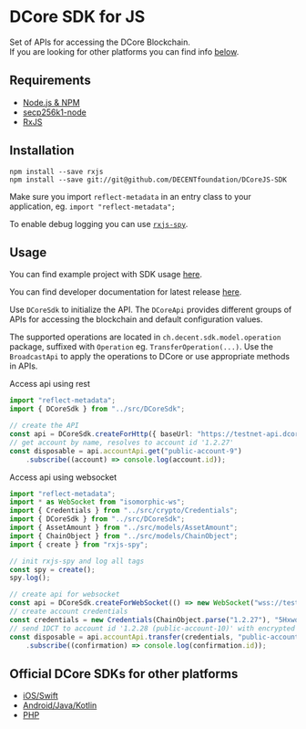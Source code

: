 DCore SDK for JS
================

Set of APIs for accessing the DCore Blockchain.<br>
If you are looking for other platforms you can find info [below](#official-dcore-sdks-for-other-platforms).

Requirements
--------

- [Node.js & NPM](https://nodejs.org/)
- [secp256k1-node](https://github.com/cryptocoinjs/secp256k1-node)
- [RxJS](https://github.com/ReactiveX/RxJS)

Installation
--------

`npm install --save rxjs`<br>
`npm install --save git://git@github.com/DECENTfoundation/DCoreJS-SDK`

Make sure you import `reflect-metadata` in an entry class to your application, eg. `import "reflect-metadata";`

To enable debug logging you can use [`rxjs-spy`](https://www.npmjs.com/package/rxjs-spy).

Usage
--------

You can find example project with SDK usage [here](https://github.com/DECENTfoundation/DCore-SDK-Examples/tree/master/sdk-ts).

You can find developer documentation for latest release [here](https://decentfoundation.github.io/DCoreJS-SDK/docs/).

Use `DCoreSdk` to initialize the API.
The `DCoreApi` provides different groups of APIs for accessing the blockchain and default configuration values.

The supported operations are located in `ch.decent.sdk.model.operation` package, suffixed with `Operation` eg. `TransferOperation(...)`.
Use the `BroadcastApi` to apply the operations to DCore or use appropriate methods in APIs.

Access api using rest
```typescript
import "reflect-metadata";
import { DCoreSdk } from "../src/DCoreSdk";

// create the API
const api = DCoreSdk.createForHttp({ baseUrl: "https://testnet-api.dcore.io/"})
// get account by name, resolves to account id '1.2.27'
const disposable = api.accountApi.get("public-account-9")
    .subscribe((account) => console.log(account.id));
```

Access api using websocket
```typescript
import "reflect-metadata";
import * as WebSocket from "isomorphic-ws";
import { Credentials } from "../src/crypto/Credentials";
import { DCoreSdk } from "../src/DCoreSdk";
import { AssetAmount } from "../src/models/AssetAmount";
import { ChainObject } from "../src/models/ChainObject";
import { create } from "rxjs-spy";

// init rxjs-spy and log all tags
const spy = create();
spy.log();

// create api for websocket
const api = DCoreSdk.createForWebSocket(() => new WebSocket("wss://testnet-api.dcore.io/"));
// create account credentials
const credentials = new Credentials(ChainObject.parse("1.2.27"), "5Hxwqx6JJUBYWjQNt8DomTNJ6r6YK8wDJym4CMAH1zGctFyQtzt");
// send 1DCT to account id '1.2.28 (public-account-10)' with encrypted 'hello memo' memo
const disposable = api.accountApi.transfer(credentials, "public-account-10", new AssetAmount(100000000), "hello memo")
    .subscribe((confirmation) => console.log(confirmation.id));
```

Official DCore SDKs for other platforms
----------

- [iOS/Swift](https://github.com/DECENTfoundation/DCoreSwift-SDK)
- [Android/Java/Kotlin](https://github.com/DECENTfoundation/DCoreKt-SDK)
- [PHP](https://github.com/DECENTfoundation/DCorePHP-SDK)
